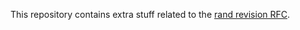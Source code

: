 This repository contains extra stuff related to the [rand revision RFC](https://github.com/rust-lang/rfcs/pull/2106).

